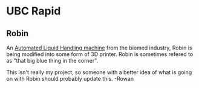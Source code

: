 UBC Rapid
=========

Robin
---------

An [Automated Liquid Handling machine](http://en.wikipedia.org/wiki/Liquid_handling_robot) from the biomed industry, Robin is being modified into some form of 3D printer.  Robin is sometimes refered to as "that big blue thing in the corner".


This isn't really my project, so someone with a better idea of what is going on with Robin should probably update this. -Rowan